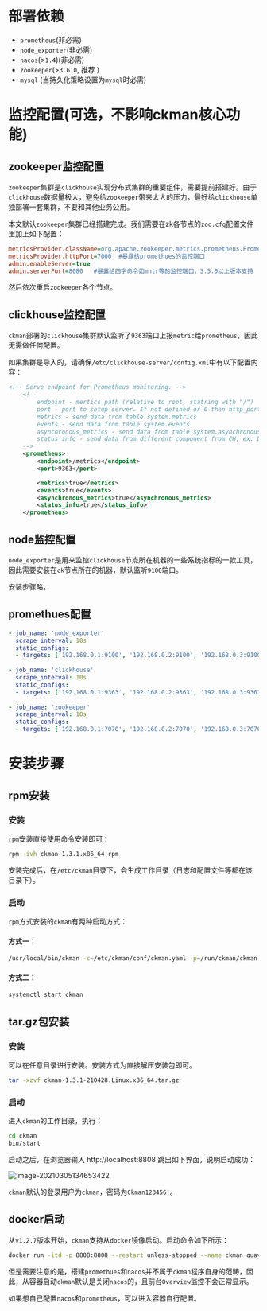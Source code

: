 # 部署依赖
- `prometheus`(非必需)
- `node_exporter`(非必需)
- `nacos`(>`1.4`)(非必需)
- `zookeeper`(>`3.6.0`, 推荐 )
- `mysql` (当持久化策略设置为`mysql`时必需)

# 监控配置(可选，不影响ckman核心功能)

## zookeeper监控配置

`zookeeper`集群是`clickhouse`实现分布式集群的重要组件，需要提前搭建好。由于`clickhouse`数据量极大，避免给`zookeeper`带来太大的压力，最好给`clickhouse`单独部署一套集群，不要和其他业务公用。

本文默认`zookeeper`集群已经搭建完成。我们需要在zk各节点的`zoo.cfg`配置文件里加上如下配置：

```ini
metricsProvider.className=org.apache.zookeeper.metrics.prometheus.PrometheusMetricsProvider
metricsProvider.httpPort=7000  #暴露给promethues的监控端口
admin.enableServer=true
admin.serverPort=8080   #暴露给四字命令如mntr等的监控端口，3.5.0以上版本支持
```

然后依次重启`zookeeper`各个节点。

## clickhouse监控配置

`ckman`部署的`clickhouse`集群默认监听了`9363`端口上报`metric`给`prometheus`，因此无需做任何配置。

如果集群是导入的，请确保`/etc/clickhouse-server/config.xml`中有以下配置内容：

```xml
<!-- Serve endpoint for Prometheus monitoring. -->
    <!--
        endpoint - mertics path (relative to root, statring with "/")
        port - port to setup server. If not defined or 0 than http_port used
        metrics - send data from table system.metrics
        events - send data from table system.events
        asynchronous_metrics - send data from table system.asynchronous_metrics
        status_info - send data from different component from CH, ex: Dictionaries status
    -->
    <prometheus>
        <endpoint>/metrics</endpoint>
        <port>9363</port>

        <metrics>true</metrics>
        <events>true</events>
        <asynchronous_metrics>true</asynchronous_metrics>
        <status_info>true</status_info>
    </prometheus>
```



## node监控配置

`node_exporter`是用来监控`clickhouse`节点所在机器的一些系统指标的一款工具，因此需要安装在`ck`节点所在的机器，默认监听`9100`端口。

安装步骤略。

## promethues配置

```yaml
- job_name: 'node_exporter'
  scrape_interval: 10s
  static_configs:
  - targets: ['192.168.0.1:9100', '192.168.0.2:9100', '192.168.0.3:9100', '192.168.0.4:9100']
 
- job_name: 'clickhouse'
  scrape_interval: 10s
  static_configs:
  - targets: ['192.168.0.1:9363', '192.168.0.2:9363', '192.168.0.3:9363', '192.168.0.4:9363']
 
- job_name: 'zookeeper'
  scrape_interval: 10s
  static_configs:
  - targets: ['192.168.0.1:7070', '192.168.0.2:7070', '192.168.0.3:7070']
```

# 安装步骤
## rpm安装
### 安装

`rpm`安装直接使用命令安装即可：

```bash
rpm -ivh ckman-1.3.1.x86_64.rpm
```

安装完成后，在`/etc/ckman`目录下，会生成工作目录（日志和配置文件等都在该目录下）。

### 启动

`rpm`方式安装的`ckman`有两种启动方式：

#### 方式一：

```bash
/usr/local/bin/ckman -c=/etc/ckman/conf/ckman.yaml -p=/run/ckman/ckman.pid -l=/var/log/ckman/ckman.log -d
```

#### 方式二：

```bash
systemctl start ckman
```

## tar.gz包安装

### 安装

可以在任意目录进行安装。安装方式为直接解压安装包即可。

```bash
tar -xzvf ckman-1.3.1-210428.Linux.x86_64.tar.gz
```

### 启动

进入`ckman`的工作目录，执行：

```bash
cd ckman
bin/start
```

启动之后，在浏览器输入 http://localhost:8808  跳出如下界面，说明启动成功：

![image-20210305134653422](../img/image-20210305134653422.png)

`ckman`默认的登录用户为`ckman`，密码为`Ckman123456!`。

## docker启动

从`v1.2.7`版本开始，`ckman`支持从`docker`镜像启动。启动命令如下所示：

```bash
docker run -itd -p 8808:8808 --restart unless-stopped --name ckman quay.io/housepower/ckman:latest
```

但是需要注意的是，搭建`promethues`和`nacos`并不属于`ckman`程序自身的范畴，因此，从容器启动`ckman`默认是关闭`nacos`的，且前台`Overview`监控不会正常显示。

如果想自己配置`nacos`和`prometheus`，可以进入容器自行配置。
